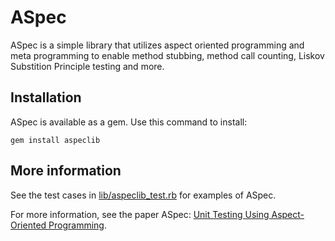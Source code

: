 ASpec
=====

ASpec is a simple library that utilizes aspect oriented programming and meta programming to enable method stubbing, method call counting, Liskov Substition Principle testing and more.

## Installation

ASpec is available as a gem.
Use this command to install:

```
gem install aspeclib
```

## More information

See the test cases in [lib/aspeclib\_test.rb](lib/aspeclib_test.rb) for examples of ASpec.

For more information, see the paper ASpec: [Unit Testing Using Aspect-Oriented Programming](docs/aspec.pdf).
